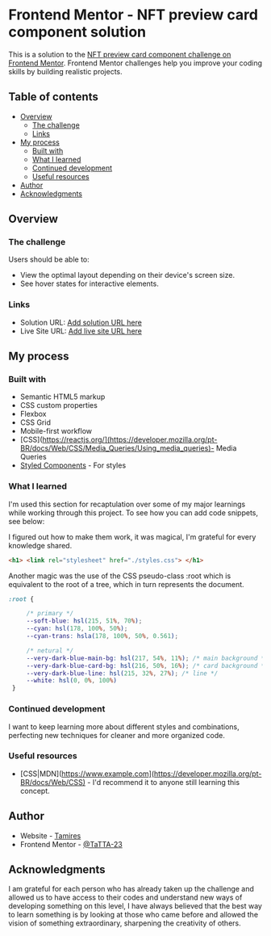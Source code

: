# Frontend Mentor - NFT preview card component solution

This is a solution to the [NFT preview card component challenge on Frontend Mentor](https://www.frontendmentor.io/challenges/nft-preview-card-component-SbdUL_w0U). Frontend Mentor challenges help you improve your coding skills by building realistic projects. 

## Table of contents

- [Overview](#overview)
  - [The challenge](#the-challenge)
  - [Links](#links)
- [My process](#my-process)
  - [Built with](#built-with)
  - [What I learned](#what-i-learned)
  - [Continued development](#continued-development)
  - [Useful resources](#useful-resources)
- [Author](#author)
- [Acknowledgments](#acknowledgments)

## Overview

### The challenge

Users should be able to:

- View the optimal layout depending on their device's screen size.
- See hover states for interactive elements.


### Links

- Solution URL: [Add solution URL here](https://your-solution-url.com)
- Live Site URL: [Add live site URL here](https://your-live-site-url.com)

## My process

### Built with

- Semantic HTML5 markup
- CSS custom properties
- Flexbox
- CSS Grid
- Mobile-first workflow
- [CSS](https://reactjs.org/](https://developer.mozilla.org/pt-BR/docs/Web/CSS/Media_Queries/Using_media_queries)- Media Queries
- [Styled Components](https://styled-components.com/) - For styles


### What I learned

I'm used this section for recaptulation over some of my major learnings while working through this project.
To see how you can add code snippets, see below:

I figured out how to make them work, it was magical, I'm grateful for every knowledge shared.
```html
<h1> <link rel="stylesheet" href="./styles.css"> </h1>
```
Another magic was the use of the CSS pseudo-class :root which is equivalent to the root of a tree, which in turn represents the document.

```css
:root {

     /* primary */
     --soft-blue: hsl(215, 51%, 70%);
     --cyan: hsl(178, 100%, 50%);
     --cyan-trans: hsla(178, 100%, 50%, 0.561);

     /* netural */
     --very-dark-blue-main-bg: hsl(217, 54%, 11%); /* main background */
     --very-dark-blue-card-bg: hsl(216, 50%, 16%); /* card background */
     --very-dark-blue-line: hsl(215, 32%, 27%); /* line */
     --white: hsl(0, 0%, 100%)
 }

```

### Continued development

I want to keep learning more about different styles and combinations, perfecting new techniques for cleaner and more organized code.

### Useful resources

- [CSS|MDN](https://www.example.com](https://developer.mozilla.org/pt-BR/docs/Web/CSS) -   I'd recommend it to anyone still learning this concept.

## Author

- Website - [Tamires](https://github.com/TaTTA-23/)
- Frontend Mentor - [@TaTTA-23](https://www.frontendmentor.io/profile/TaTTA-23)

## Acknowledgments

I am grateful for each person who has already taken up the challenge and allowed us to have access to their codes and understand new ways of developing something on this level, 
I have always believed that the best way to learn something is by looking at those who came before and allowed the vision of something extraordinary, sharpening the creativity of others.
